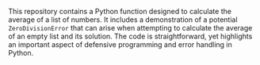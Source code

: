 This repository contains a Python function designed to calculate the average of a list of numbers.  It includes a demonstration of a potential `ZeroDivisionError` that can arise when attempting to calculate the average of an empty list and its solution. The code is straightforward, yet highlights an important aspect of defensive programming and error handling in Python.